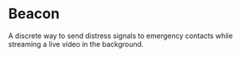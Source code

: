 # Beacon
A discrete way to send distress signals to emergency contacts while streaming a live video in the background.  
